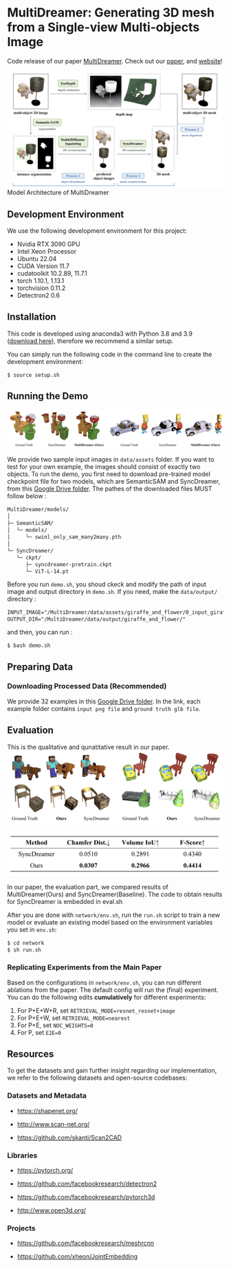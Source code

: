 # MultiDreamer: Generating 3D mesh from a Single-view Multi-objects Image
Code release of our paper [MultiDreamer](https://google.com). Check out our [paper](https://google.com), and [website](https://multidreamer-demo.web.app)!

![](images/pipeline.png)
Model Architecture of MultiDreamer

## Development Environment
We use the following development environment for this project:
- Nvidia RTX 3090 GPU
- Intel Xeon Processor
- Ubuntu 22.04
- CUDA Version 11.7
- cudatoolkit 10.2.89, 11.7.1
- torch 1.10.1, 1.13.1
- torchvision 0.11.2
- Detectron2 0.6

## Installation
This code is developed using anaconda3 with Python 3.8 and 3.9 ([download here](https://repo.anaconda.com/archive/Anaconda3-2021.05-Linux-x86_64.sh)), therefore we recommend a similar setup.

You can simply run the following code in the command line to create the development environment:
```
$ source setup.sh
```


## Running the Demo
![](images/example.png)

We provide two sample input images in `data/assets` folder. If you want to test for your own example, the images should consist of exactly two objects. To run the demo, you first need to download pre-trained model checkpoint file for two models, which are SemanticSAM and SyncDreamer, from this [Google Drive folder](https://drive.google.com/drive/folders/1uHwu3YmJnQm5I3HqxDYCuv_NbvvDndRX). The pathes of the downloaded files MUST follow below : 
```plaintext
MultiDreamer/models/
│
├─ SemanticSAM/
│  └─ models/
│     └─ swinl_only_sam_many2many.pth
│
└─ SyncDreamer/
   └─ ckpt/
      ├─ syncdreamer-pretrain.ckpt
      └─ ViT-L-14.pt
```

Before you run `demo.sh`, you shoud ckeck and modify the path of input image and output directory in `demo.sh`. If you need, make the `data/output/` directory :
```
INPUT_IMAGE="/MultiDreamer/data/assets/giraffe_and_flower/0_input_giraffe_and_flower.png"
OUTPUT_DIR="/MultiDreamer/data/output/giraffe_and_flower/"
```
and then, you can run :
```
$ bash demo.sh
```

## Preparing Data
### Downloading Processed Data (Recommended)
We provide 32 examples in this [Google Drive folder](https://drive.google.com/drive/folders/1uHwu3YmJnQm5I3HqxDYCuv_NbvvDndRX). In the link, each example folder contains `input png file` and `ground truth glb file`. 

## Evaluation
This is the qualitative and qunatitative result in our paper.
![Qualitative](images/qualitative_result.png)

![Quantitative](images/quantitative_result.png)

In our paper, the evaluation part, we compared results of MultiDreamer(Ours) and SyncDreamer(Baseline). The code to obtain results for SyncDreamer is embedded in eval.sh 

After you are done with `network/env.sh`, run the `run.sh` script to train a new model or evaluate an existing model based on the environment variables you set in `env.sh`:
```
$ cd network
$ sh run.sh
```

### Replicating Experiments from the Main Paper
Based on the configurations in `network/env.sh`, you can run different ablations from the paper. The default config will run the (final) experiment. You can do the following edits <b>cumulatively</b> for different experiments:

1. For P+E+W+R, set `RETRIEVAL_MODE=resnet_resnet+image`
2. For P+E+W, set `RETRIEVAL_MODE=nearest`
3. For P+E, set `NOC_WEIGHTS=0`
4. For P, set `E2E=0`

## Resources
To get the datasets and gain further insight regarding our implementation, we refer to the following datasets and open-source codebases:

### Datasets and Metadata
- https://shapenet.org/

- http://www.scan-net.org/

- https://github.com/skanti/Scan2CAD

### Libraries
- https://pytorch.org/

- https://github.com/facebookresearch/detectron2

- https://github.com/facebookresearch/pytorch3d

- http://www.open3d.org/

### Projects
- https://github.com/facebookresearch/meshrcnn

- https://github.com/xheon/JointEmbedding
